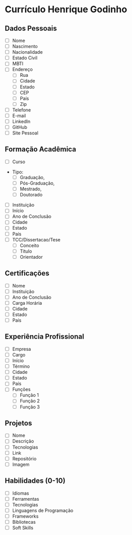 # Currículo Henrique Godinho

## Dados Pessoais

- [ ] Nome
- [ ] Nascimento
- [ ] Nacionalidade
- [ ] Estado Civil
- [ ] MBTI
- [ ] Endereço
  - [ ] Rua
  - [ ] Cidade
  - [ ] Estado
  - [ ] CEP
  - [ ] País
  - [ ] Zip
- [ ] Telefone
- [ ] E-mail
- [ ] LinkedIn
- [ ] GitHub
- [ ] Site Pessoal

## Formação Acadêmica

- [ ] Curso
- Tipo:
  - [ ] Graduação,
  - [ ] Pós-Graduação,
  - [ ] Mestrado,
  - [ ] Doutorado
- [ ] Instituição
- [ ] Início
- [ ] Ano de Conclusão
- [ ] Cidade
- [ ] Estado
- [ ] País
- [ ] TCC/Dissertacao/Tese
  - [ ] Conceito
  - [ ] Título
  - [ ] Orientador

## Certificações

- [ ] Nome
- [ ] Instituição
- [ ] Ano de Conclusão
- [ ] Carga Horária
- [ ] Cidade
- [ ] Estado
- [ ] País

## Experiência Profissional

- [ ] Empresa
- [ ] Cargo
- [ ] Início
- [ ] Término
- [ ] Cidade
- [ ] Estado
- [ ] País
- [ ] Funções
  - [ ] Função 1
  - [ ] Função 2
  - [ ] Função 3

## Projetos

- [ ] Nome
- [ ] Descrição
- [ ] Tecnologias
- [ ] Link
- [ ] Repositório
- [ ] Imagem

## Habilidades (0-10)

- [ ] Idiomas
- [ ] Ferramentas
- [ ] Tecnologias
- [ ] Linguagens de Programação
- [ ] Frameworks
- [ ] Bibliotecas
- [ ] Soft Skills
